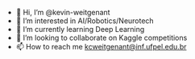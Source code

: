 - 👋 Hi, I’m @kevin-weitgenant
- 👀 I’m interested in AI/Robotics/Neurotech
- 🌱 I’m currently learning Deep Learning
- 💞️ I’m looking to collaborate on Kaggle competitions
- 📫 How to reach me kcweitgenant@inf.ufpel.edu.br

<!---
kevin-weitgenant/kevin-weitgenant is a ✨ special ✨ repository because its `README.md` (this file) appears on your GitHub profile.
You can click the Preview link to take a look at your changes.
--->
